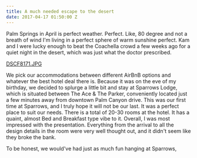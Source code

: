 ```yaml
---
title: A much needed escape to the desert
date: 2017-04-17 01:50:00 Z
---
```


Palm Springs in April is perfect weather. Perfect. Like, 80 degree and not a breath of wind I'm living in a perfect sphere of warm sunshine perfect. Kam and I were lucky enough to beat the Coachella crowd a few weeks ago for a quiet night in the desert, which was just what the doctor prescribed.

[DSCF8171.JPG](/uploads/DSCF8171.JPG)

We pick our accommodations between different AirBnB options and whatever the best hotel deal there is. Because it was on the eve of my birthday, we decided to splurge a little bit and stay at Sparrows Lodge, which is situated between The Ace & The Parker, conveniently located just a few minutes away from downtown Palm Canyon drive. This was our first time at Sparrows, and I truly hope it will not be our last. It was a perfect place to suit our needs. There is a total of 20-30 rooms at the hotel. It has a quaint, almost Bed and Breakfast type vibe to it. Overall, I was most impressed with the presentation. Everything from the arrival to all the design details in the room were very well thought out, and it didn't seem like they broke the bank. 

To be honest, we would've had just as much fun hanging at Sparrows, 


